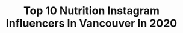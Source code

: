 ---
title: Top 10 Nutrition Instagram Influencers In Vancouver In 2020
description: >-
  Find top nutrition Instagram influencers in Vancouver in 2020. Most popular hashtags: #nutrition #gifted #vancouver #healthyeating.
platform: Instagram
profiles:
  - username: "plentyfullme"
    fullname: >-
      Michelle Garland
    location: "Canada"
    followers: 7993
    engagement: 761
    commentsToLikes: 0.710495
    id: ck5bu85cxhbpj0i11rny7q9gu
    verified: false
    hashtags: "#sephora, #naturalskintips, #ontheblog, #nutmilk"
  - username: "wil.loh"
    fullname: >-
      WILSON LOH | VANCOUVER FITNESS
    location: "Canada"
    followers: 11797
    engagement: 1229
    commentsToLikes: 0.047146
    id: ckap4u9908wjn0i78sn655hv2
    verified: false
    hashtags: "#flex, #paragonfitwear, #fitnessfanatic, #abs"
  - username: "nicolehutchinson__"
    fullname: >-
      Nicole Michaela Hutchinson
    location: "Canada"
    followers: 2461
    engagement: 2366
    commentsToLikes: 0.018280
    id: ckap3892t1yvz0i78yxn47uy5
    verified: false
    hashtags: "#goldencoast, #runsandiego, #holistic, #giftofhealth"
  - username: "javelizz"
    fullname: >-
      Liz Gleadle
    location: "Canada"
    followers: 14114
    engagement: 449
    commentsToLikes: 0.018260
    id: ck0u2f8g5zrgp0i19a5hs8lqm
    verified: true
    hashtags: "#westcoast, #spinehealth, #organize, #fitness"
  - username: "delscookingtwist"
    fullname: >-
      Del | Del's cooking twist
    location: "Canada"
    followers: 30910
    engagement: 214
    commentsToLikes: 0.050280
    id: ck0w1z6vgluw10i19eon4yu2k
    verified: false
    hashtags: "#forkfeed, #newborn, #kiddos, #instafriends"
  - username: "lindsaypleskot"
    fullname: >-
      Dietitian, RD/nutrition expert
    location: "Canada"
    followers: 16833
    engagement: 198
    commentsToLikes: 0.307812
    id: ck6u7wtt9o4a30j71vmkqsh14
    verified: false
    hashtags: "#brusselssprouts, #pastalover, #groceryshoppingtips, #veggiehacks"
  - username: "maral_tabatabaee"
    fullname: >-
      M  A  R  A  L ©
    location: "Canada"
    followers: 12653
    engagement: 600
    commentsToLikes: 0.061881
    id: ck6ub2lqt73us0j71empyzndf
    verified: false
    hashtags: "#swipeleft, #proteinbars, #girlswithmuscle, #roadtosuccess"
  - username: "chloedufourlapointe"
    fullname: >-
      Chloedufourlapointe
    location: "Canada"
    followers: 31224
    engagement: 502
    commentsToLikes: 0.018600
    id: ck6tn5ezc96500j71rdyzthl8
    verified: true
    hashtags: "#holidays, #instaart, #everywoman, #lookbook"
  - username: "bellsebobo"
    fullname: >-
      FILIPINA X GHANAIAN 🇵🇭🇬🇭
    location: "Canada"
    followers: 437015
    engagement: 969
    commentsToLikes: 0.014563
    id: ck8swqzhtexr60j783kelpfnx
    verified: false
    hashtags: "#missygirl, #missyempire, #ad, #filipina"
  - username: "lauriedouceur"
    fullname: >-
      Laurie Côté
    location: "Canada"
    followers: 24778
    engagement: 278
    commentsToLikes: 0.076677
    id: ck5zq2s7gttvc0i147whkoj23
    verified: false
    hashtags: "#lienaffili, #birthdayhomeparty, #essentielsco, #affiliation"
---